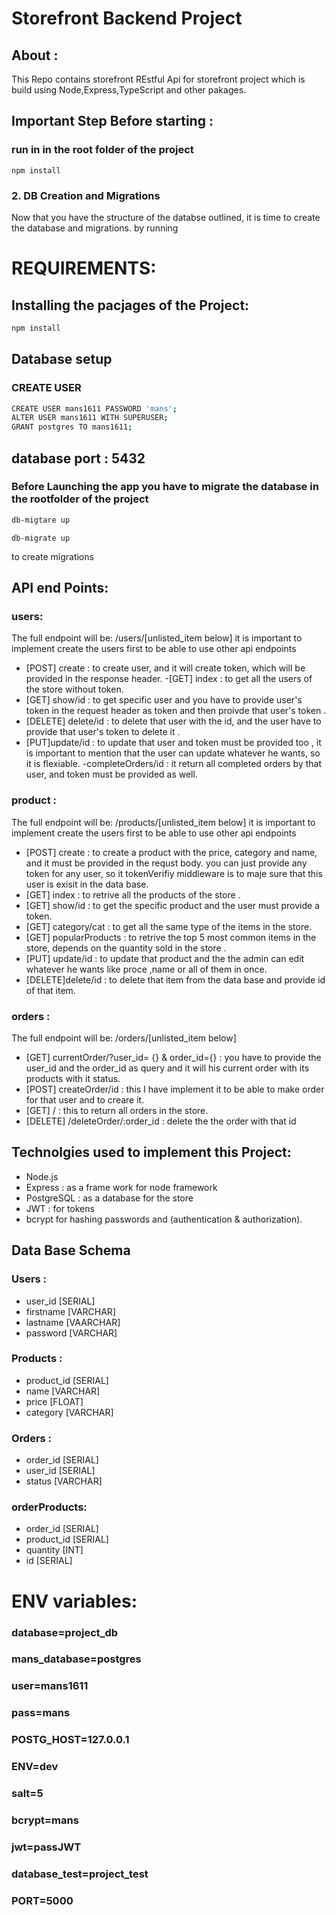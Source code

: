 # Storefront Backend Project

## About :
This Repo contains storefront REstful Api for storefront  project which is build using Node,Express,TypeScript and other pakages.

## Important Step Before starting  :
### run in in the root folder of the project 
`` npm install ``

### 2.  DB Creation and Migrations

Now that you have the structure of the databse outlined, it is time to create the database and migrations. by running 

# REQUIREMENTS: 

## Installing the pacjages of the Project:
```sh 
npm install 
```

## Database setup

### CREATE USER 

```sh 
CREATE USER mans1611 PASSWORD 'mans';
ALTER USER mans1611 WITH SUPERUSER;
GRANT postgres TO mans1611;
```

## database port : 5432

### Before Launching the app you have to migrate the database in the rootfolder of the project

```sh
db-migtare up 
```

```shel
db-migrate up
```

to create migrations  

## API end Points:
### users:
The full endpoint will be: 
/users/[unlisted_item below]
it is important to implement create the users first to be able to use other api endpoints 

- [POST] create : to create user, and it will create token, which will be provided in the response header.
-[GET] index : to get all the users of the store without token.
- [GET] show/id : to get specific user and you have to provide user's token in the request header as token and then proivde that user's token .
- [DELETE] delete/id : to delete that user with the id, and the user have to provide that user's token to delete it .
- [PUT]update/id : to update that user and token must be provided too , it is important to mention that the user can update whatever he wants, so it is flexiable.
-completeOrders/id : it return all completed orders by that user, and token must be provided as well.

### product : 
The full endpoint will be: 
/products/[unlisted_item below]
it is important to implement create the users first to be able to use other api endpoints 
- [POST] create :  to create a product with the price, category and name, and it must be provided in the requst body. you can just provide any token for any user, so it tokenVerifiy middleware is to maje sure that this user is exisit in the data base.
- [GET] index : to retrive all the products of the store .
- [GET] show/id : to get the specific product and the user must provide a token.
- [GET] category/cat : to get all the same type of the items in the store. 
- [GET] popularProducts : to retrive the top 5 most common items in the store, depends on the quantity sold in the store .
- [PUT] update/id : to update that product and the the admin can edit whatever he wants like proce ,name or all of them in once.
- [DELETE]delete/id : to delete that item from the data base and provide id of that item.

### orders : 
The full endpoint will be: 
/orders/[unlisted_item below]
- [GET] currentOrder/?user_id= {} & order_id={} : you have to provide the user_id  and the order_id as query and it will his current order with its products with it status.
- [POST] createOrder/id : this I have implement it to be able to make order for that user and to creare it.
- [GET] / : this to return all orders in the store.
- [DELETE] /deleteOrder/:order_id : delete the the order with that id 


 ## Technolgies used to implement this Project:
 - Node.js
 - Express : as a frame work for node framework 
 - PostgreSQL : as a database for the store
 - JWT : for tokens
 - bcrypt for hashing passwords and (authentication & authorization).


## Data Base Schema 
### Users :
- user_id [SERIAL]
- firstname [VARCHAR]
- lastname [VAARCHAR]
- password [VARCHAR]
### Products : 
- product_id [SERIAL]
- name [VARCHAR]
- price [FLOAT]
- category [VARCHAR]

### Orders :
- order_id [SERIAL]
- user_id [SERIAL]
- status [VARCHAR]

### orderProducts:
- order_id [SERIAL]
- product_id [SERIAL]
- quantity [INT]
- id [SERIAL]

# ENV variables:
### database=project_db
### mans_database=postgres
### user=mans1611
### pass=mans
### POSTG_HOST=127.0.0.1
### ENV=dev
### salt=5
### bcrypt=mans
### jwt=passJWT
### database_test=project_test
### PORT=5000
